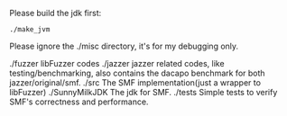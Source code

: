 Please build the jdk first:

`./make_jvm`

Please ignore the ./misc directory, it's for my debugging only.

./fuzzer	libFuzzer codes
./jazzer	jazzer related codes, like testing/benchmarking, also contains the dacapo benchmark for both jazzer/original/smf.
./src		The SMF implementation(just a wrapper to libFuzzer)
./SunnyMilkJDK	The jdk for SMF.
./tests		Simple tests to verify SMF's correctness and performance.
